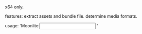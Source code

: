 x64 only.

features:
extract assets and bundle file.
determine media formats.

usage: 'Moonlite <input dir> <output dir>'
